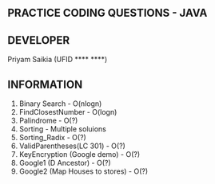 ## **PRACTICE CODING QUESTIONS - JAVA**

## **DEVELOPER**
Priyam Saikia (UFID **** ****)

## **INFORMATION** 

1. Binary Search - O(nlogn)
2. FindClosestNumber - O(logn)
3. Palindrome - O(?)
4. Sorting - Multiple soluions
5. Sorting_Radix - O(?)
6. ValidParentheses(LC 301) - O(?)
7. KeyEncryption (Google demo) - O(?)
8. Google1 (D Ancestor) - O(?)
9. Google2 (Map Houses to stores) - O(?)
